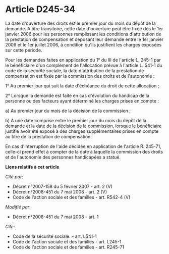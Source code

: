 # Article D245-34

La date d'ouverture des droits est le premier jour du mois du dépôt de la demande. A titre transitoire, cette date
d'ouverture peut être fixée dès le 1er janvier 2006 pour les personnes remplissant les conditions d'attribution de la
prestation de compensation et déposant leur demande entre le 1er janvier 2006 et le 1er juillet 2006, à condition qu'ils
justifient les charges exposées sur cette période. 

Pour les demandes faites en application du 1° du III de l'article L. 245-1 par le bénéficiaire d'un complément de
l'allocation prévue à l'article L. 541-1 du code de la sécurité sociale, la date d'attribution de la prestation de
compensation est fixée par la commission des droits et de l'autonomie : 

1° Au premier jour qui suit la date d'échéance du droit de cette allocation ; 

2° Lorsque la demande est faite en cas d'évolution du handicap de la personne ou des facteurs ayant déterminé les charges
prises en compte : 

a) Au premier jour du mois de la décision de la commission ; 

b) A une date comprise entre le premier jour du mois du dépôt de la demande et la date de la décision de la commission,
lorsque le bénéficiaire justifie avoir été exposé à des charges supplémentaires prises en compte au titre de la prestation de
compensation. 

En cas d'interruption de l'aide décidée en application de l'article R. 245-71, celle-ci prend effet à compter de la date à
laquelle la commission des droits et de l'autonomie des personnes handicapées a statué.

**Liens relatifs à cet article**

_Cité par_:

  - Décret n°2007-158 du 5 février 2007 - art. 2 (V)
  - Décret n°2008-451 du 7 mai 2008 - art. 2 (V)
  - Code de l'action sociale et des familles - art. R542-4 (V)

_Modifié par_:

  - Décret n°2008-451 du 7 mai 2008 - art. 1

_Cite_:

  - Code de la sécurité sociale. - art. L541-1
  - Code de l'action sociale et des familles - art. L245-1
  - Code de l'action sociale et des familles - art. R245-71

